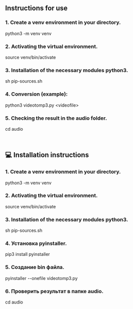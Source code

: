 ## Instructions for use

### 1. Create a venv environment in your directory.
python3 -m venv venv
### 2. Activating the virtual environment.
source venv/bin/activate
### 3. Installation of the necessary modules python3.
sh pip-sources.sh
### 4. Conversion (example):
python3 videotomp3.py \<videofile\> 
### 5. Checking the result in the audio folder.
cd audio

<br/>

## 💻 Installation instructions

### 1. Create a venv environment in your directory.
python3 -m venv venv
### 2. Activating the virtual environment.
source venv/bin/activate
### 3. Installation of the necessary modules python3.
sh pip-sources.sh
### 4. Установка pyinstaller.
pip3 install pyinstaller
### 5. Создание bin файла.
pyinstaller --onefile videotomp3.py
### 6. Проверить результат в папке audio.
cd audio

